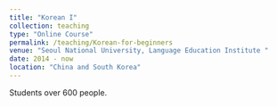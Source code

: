 ```yaml
---
title: "Korean I"
collection: teaching
type: "Online Course"
permalink: /teaching/Korean-for-beginners
venue: "Seoul National University, Language Education Institute "
date: 2014 - now
location: "China and South Korea"
---
```


Students over 600 people.



